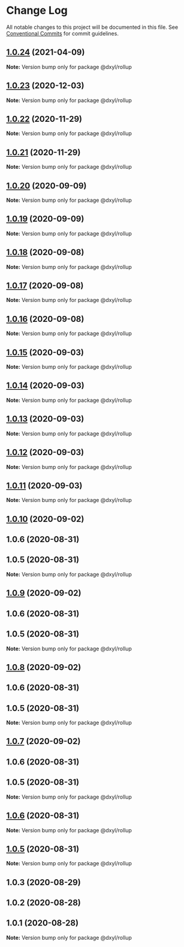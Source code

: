 # Change Log

All notable changes to this project will be documented in this file.
See [Conventional Commits](https://conventionalcommits.org) for commit guidelines.

## [1.0.24](https://github.com/fanyonglong/DxWebpack/compare/@dxyl/rollup@1.0.23...@dxyl/rollup@1.0.24) (2021-04-09)

**Note:** Version bump only for package @dxyl/rollup





## [1.0.23](https://github.com/fanyonglong/DxWebpack/compare/@dxyl/rollup@1.0.22...@dxyl/rollup@1.0.23) (2020-12-03)

**Note:** Version bump only for package @dxyl/rollup






## [1.0.22](https://github.com/fanyonglong/DxWebpack/compare/@dxyl/rollup@1.0.21...@dxyl/rollup@1.0.22) (2020-11-29)

**Note:** Version bump only for package @dxyl/rollup





## [1.0.21](https://github.com/fanyonglong/DxWebpack/compare/@dxyl/rollup@1.0.20...@dxyl/rollup@1.0.21) (2020-11-29)

**Note:** Version bump only for package @dxyl/rollup






## [1.0.20](https://github.com/fanyonglong/DxWebpack/compare/@dxyl/rollup@1.0.19...@dxyl/rollup@1.0.20) (2020-09-09)

**Note:** Version bump only for package @dxyl/rollup





## [1.0.19](https://github.com/fanyonglong/DxWebpack/compare/@dxyl/rollup@1.0.18...@dxyl/rollup@1.0.19) (2020-09-09)

**Note:** Version bump only for package @dxyl/rollup





## [1.0.18](https://github.com/fanyonglong/DxWebpack/compare/@dxyl/rollup@1.0.17...@dxyl/rollup@1.0.18) (2020-09-08)

**Note:** Version bump only for package @dxyl/rollup





## [1.0.17](https://github.com/fanyonglong/DxWebpack/compare/@dxyl/rollup@1.0.16...@dxyl/rollup@1.0.17) (2020-09-08)

**Note:** Version bump only for package @dxyl/rollup





## [1.0.16](https://github.com/fanyonglong/DxWebpack/compare/@dxyl/rollup@1.0.15...@dxyl/rollup@1.0.16) (2020-09-08)

**Note:** Version bump only for package @dxyl/rollup





## [1.0.15](https://github.com/fanyonglong/DxWebpack/compare/@dxyl/rollup@1.0.14...@dxyl/rollup@1.0.15) (2020-09-03)

**Note:** Version bump only for package @dxyl/rollup





## [1.0.14](https://github.com/fanyonglong/DxWebpack/compare/@dxyl/rollup@1.0.13...@dxyl/rollup@1.0.14) (2020-09-03)

**Note:** Version bump only for package @dxyl/rollup





## [1.0.13](https://github.com/fanyonglong/DxWebpack/compare/@dxyl/rollup@1.0.12...@dxyl/rollup@1.0.13) (2020-09-03)

**Note:** Version bump only for package @dxyl/rollup





## [1.0.12](https://github.com/fanyonglong/DxWebpack/compare/@dxyl/rollup@1.0.11...@dxyl/rollup@1.0.12) (2020-09-03)

**Note:** Version bump only for package @dxyl/rollup





## [1.0.11](https://github.com/fanyonglong/DxWebpack/compare/@dxyl/rollup@1.0.10...@dxyl/rollup@1.0.11) (2020-09-03)

**Note:** Version bump only for package @dxyl/rollup





## [1.0.10](https://github.com/fanyonglong/DxWebpack/compare/@dxyl/rollup@1.0.3...@dxyl/rollup@1.0.10) (2020-09-02)



## 1.0.6 (2020-08-31)



## 1.0.5 (2020-08-31)

**Note:** Version bump only for package @dxyl/rollup





## [1.0.9](https://github.com/fanyonglong/DxWebpack/compare/@dxyl/rollup@1.0.3...@dxyl/rollup@1.0.9) (2020-09-02)



## 1.0.6 (2020-08-31)



## 1.0.5 (2020-08-31)

**Note:** Version bump only for package @dxyl/rollup





## [1.0.8](https://github.com/fanyonglong/DxWebpack/compare/@dxyl/rollup@1.0.3...@dxyl/rollup@1.0.8) (2020-09-02)



## 1.0.6 (2020-08-31)



## 1.0.5 (2020-08-31)

**Note:** Version bump only for package @dxyl/rollup





## [1.0.7](https://github.com/fanyonglong/DxWebpack/compare/@dxyl/rollup@1.0.3...@dxyl/rollup@1.0.7) (2020-09-02)



## 1.0.6 (2020-08-31)



## 1.0.5 (2020-08-31)

**Note:** Version bump only for package @dxyl/rollup





## [1.0.6](https://github.com/fanyonglong/DxWebpack/compare/v1.0.5...v1.0.6) (2020-08-31)

**Note:** Version bump only for package @dxyl/rollup





## [1.0.5](https://github.com/fanyonglong/DxWebpack/compare/v1.0.2...v1.0.5) (2020-08-31)

**Note:** Version bump only for package @dxyl/rollup






## 1.0.3 (2020-08-29)



## 1.0.2 (2020-08-28)



## 1.0.1 (2020-08-28)

**Note:** Version bump only for package @dxyl/rollup
